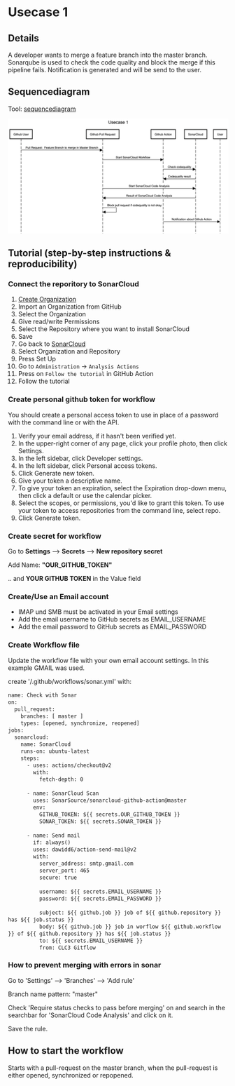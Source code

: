 # Usecase 1

## Details

A developer wants to merge a feature branch into the master branch. Sonarqube is used to check the code quality and block the merge if this pipeline fails. Notification is generated and will be send to the user.

## Sequencediagram
Tool: [sequencediagram](https://sequencediagram.org/)

![Usecase1](Images/Usecase-1.png)

## Tutorial (step-by-step instructions & reproducibility)

### Connect the reporitory to SonarCloud
1. [Create Organization](https://sonarcloud.io/create-organization)  
2. Import an Organization from GitHub
3. Select the Organization
4. Give read/write Permissions
5. Select the Repository where you want to install SonarCloud
6. Save
7. Go back to [SonarCloud](https://sonarcloud.io/projects/create)
8. Select Organization and Repository
9. Press Set Up
10. Go to ```Administration``` -> ```Analysis Actions```
11. Press on ```Follow the tutorial``` in GitHub Action
12. Follow the tutorial

### Create personal github token for workflow
You should create a personal access token to use in place of a password with the command line or with the API.
1. Verify your email address, if it hasn't been verified yet.
2. In the upper-right corner of any page, click your profile photo, then click Settings.
3. In the left sidebar, click Developer settings.
4. In the left sidebar, click Personal access tokens.
5. Click Generate new token.
6. Give your token a descriptive name.
7. To give your token an expiration, select the Expiration drop-down menu, then click a default or use the calendar picker.
8. Select the scopes, or permissions, you'd like to grant this token. To use your token to access repositories from the command line, select repo.
9. Click Generate token.

### Create secret for workflow
Go to **Settings** --> **Secrets** --> **New repository secret**

Add Name: **"OUR_GITHUB_TOKEN"**

.. and **YOUR GITHUB TOKEN** in the Value field

### Create/Use an Email account
- IMAP und SMB must be activated in your Email settings
- Add the email username to GitHub secrets as EMAIL_USERNAME
- Add the email password to GitHub secrets as EMAIL_PASSWORD

### Create Workflow file
Update the workflow file with your own email account settings. In this example GMAIL was used.

create '/.github/workflows/sonar.yml' with:

```
name: Check with Sonar
on:
  pull_request:
    branches: [ master ]
    types: [opened, synchronize, reopened]
jobs:
  sonarcloud:
    name: SonarCloud
    runs-on: ubuntu-latest
    steps:
      - uses: actions/checkout@v2
        with:
          fetch-depth: 0  
          
      - name: SonarCloud Scan
        uses: SonarSource/sonarcloud-github-action@master
        env:
          GITHUB_TOKEN: ${{ secrets.OUR_GITHUB_TOKEN }}  
          SONAR_TOKEN: ${{ secrets.SONAR_TOKEN }}
          
      - name: Send mail
        if: always()
        uses: dawidd6/action-send-mail@v2
        with:
          server_address: smtp.gmail.com
          server_port: 465
          secure: true

          username: ${{ secrets.EMAIL_USERNAME }}
          password: ${{ secrets.EMAIL_PASSWORD }}

          subject: ${{ github.job }} job of ${{ github.repository }} has ${{ job.status }}
          body: ${{ github.job }} job in worflow ${{ github.workflow }} of ${{ github.repository }} has ${{ job.status }}
          to: ${{ secrets.EMAIL_USERNAME }}
          from: CLC3 Gitflow
```

### How to prevent merging with errors in sonar
Go to 'Settings' --> 'Branches' --> 'Add rule'

Branch name pattern: "master"

Check 'Require status checks to pass before merging' on and search in the searchbar for 'SonarCloud Code Analysis' and click on it.

Save the rule.

## How to start the workflow
Starts with a pull-request on the master branch, when the pull-request is either opened, synchronized or repopened.
